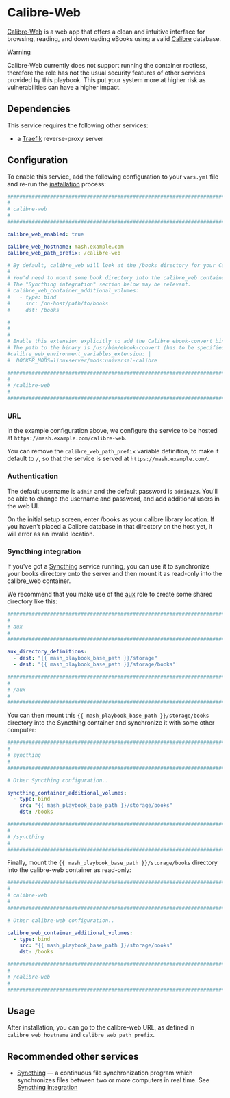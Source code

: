 <!--
SPDX-FileCopyrightText: 2024 Slavi Pantaleev
SPDX-FileCopyrightText: 2024 noah
SPDX-FileCopyrightText: 2024 - 2025 MASH project contributors

SPDX-License-Identifier: AGPL-3.0-or-later
-->

# Calibre-Web

[Calibre-Web](https://github.com/janeczku/calibre-web) is a web app that offers a clean and intuitive interface for browsing, reading, and downloading eBooks using a valid [Calibre](https://calibre-ebook.com/) database.

> [!WARNING]
> Calibre-Web currently does not support running the container rootless, therefore the role has not the usual security features of other services provided by this playbook. This put your system more at higher risk as vulnerabilities can have a higher impact.

## Dependencies

This service requires the following other services:

- a [Traefik](traefik.md) reverse-proxy server


## Configuration

To enable this service, add the following configuration to your `vars.yml` file and re-run the [installation](../installing.md) process:

```yaml
########################################################################
#                                                                      #
# calibre-web                                                            #
#                                                                      #
########################################################################

calibre_web_enabled: true

calibre_web_hostname: mash.example.com
calibre_web_path_prefix: /calibre-web

# By default, calibre_web will look at the /books directory for your Calibre database.
#
# You'd need to mount some book directory into the calibre_web container, like shown below.
# The "Syncthing integration" section below may be relevant.
# calibre_web_container_additional_volumes:
#   - type: bind
#     src: /on-host/path/to/books
#     dst: /books

#
#
#
# Enable this extension explicitly to add the Calibre ebook-convert binary (x64 only). Omit this variable for a lightweight image.
# The path to the binary is /usr/bin/ebook-convert (has to be specified in the web interface — also specify the path to Calibre binaries as well; usr/bin)
#calibre_web_environment_variables_extension: |
#  DOCKER_MODS=linuxserver/mods:universal-calibre

########################################################################
#                                                                      #
# /calibre-web                                                           #
#                                                                      #
########################################################################
```

### URL

In the example configuration above, we configure the service to be hosted at `https://mash.example.com/calibre-web`.

You can remove the `calibre_web_path_prefix` variable definition, to make it default to `/`, so that the service is served at `https://mash.example.com/`.

### Authentication

The default username is `admin` and the default password is `admin123`.
You'll be able to change the username and password, and add additional users in the web UI.

On the initial setup screen, enter /books as your calibre library location.
If you haven't placed a Calibre database in that directory on the host yet, it will error as an invalid location.

### Syncthing integration

If you've got a [Syncthing](syncthing.md) service running, you can use it to synchronize your books directory onto the server and then mount it as read-only into the calibre_web container.

We recommend that you make use of the [aux](auxiliary.md) role to create some shared directory like this:

```yaml
########################################################################
#                                                                      #
# aux                                                                  #
#                                                                      #
########################################################################

aux_directory_definitions:
  - dest: "{{ mash_playbook_base_path }}/storage"
  - dest: "{{ mash_playbook_base_path }}/storage/books"

########################################################################
#                                                                      #
# /aux                                                                 #
#                                                                      #
########################################################################
```

You can then mount this `{{ mash_playbook_base_path }}/storage/books` directory into the Syncthing container and synchronize it with some other computer:

```yaml
########################################################################
#                                                                      #
# syncthing                                                            #
#                                                                      #
########################################################################

# Other Syncthing configuration..

syncthing_container_additional_volumes:
  - type: bind
    src: "{{ mash_playbook_base_path }}/storage/books"
    dst: /books

########################################################################
#                                                                      #
# /syncthing                                                           #
#                                                                      #
########################################################################
```

Finally, mount the `{{ mash_playbook_base_path }}/storage/books` directory into the calibre-web container as read-only:

```yaml
########################################################################
#                                                                      #
# calibre-web                                                            #
#                                                                      #
########################################################################

# Other calibre-web configuration..

calibre_web_container_additional_volumes:
  - type: bind
    src: "{{ mash_playbook_base_path }}/storage/books"
    dst: /books

########################################################################
#                                                                      #
# /calibre-web                                                           #
#                                                                      #
########################################################################
```

## Usage

After installation, you can go to the calibre-web URL, as defined in `calibre_web_hostname` and `calibre_web_path_prefix`.

## Recommended other services

- [Syncthing](syncthing.md) — a continuous file synchronization program which synchronizes files between two or more computers in real time. See [Syncthing integration](#syncthing-integration)
